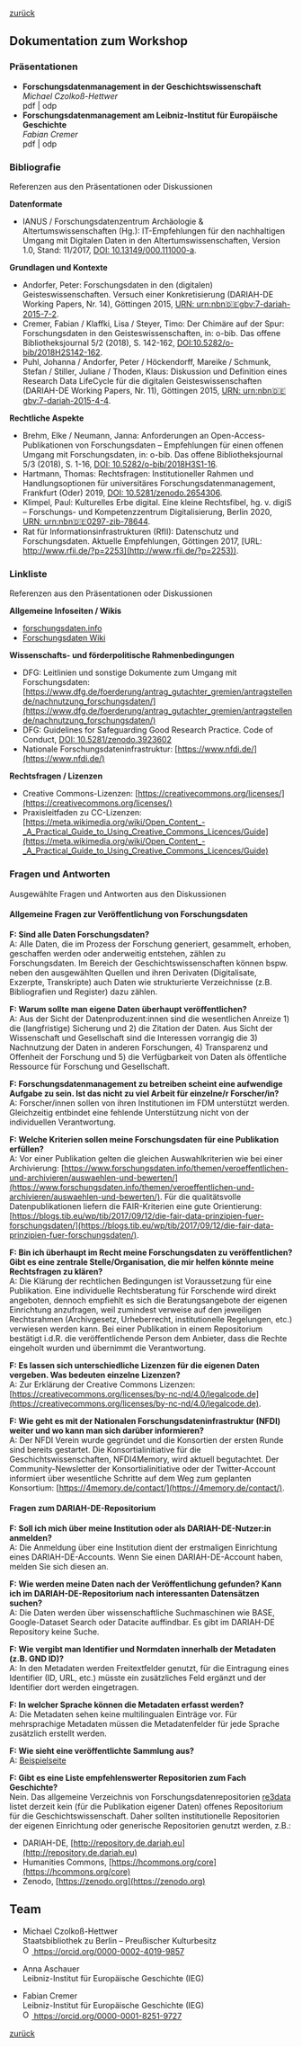 [zurück](./)

## Dokumentation zum Workshop

### Präsentationen
* **Forschungsdatenmanagement in der Geschichtswissenschaft** \
*Michael Czolkoß-Hettwer* \
pdf | odp
* **Forschungsdatenmanagement am Leibniz-Institut für Europäische Geschichte** \
*Fabian Cremer* \
pdf | odp

### Bibliografie
Referenzen aus den Präsentationen oder Diskussionen

**Datenformate**
- IANUS / Forschungsdatenzentrum Archäologie & Altertumswissenschaften (Hg.): IT-Empfehlungen für den nachhaltigen Umgang mit Digitalen Daten in den Altertumswissenschaften, Version 1.0, Stand: 11/2017, [DOI: 10.13149/000.111000-a](https://doi.org/10.13149/000.111000-a).

**Grundlagen und Kontexte**
- Andorfer, Peter: Forschungsdaten in den (digitalen) Geisteswissenschaften. Versuch einer Konkretisierung (DARIAH-DE Working Papers, Nr. 14), Göttingen 2015,  [URN: urn:nbn:de:gbv:7-dariah-2015-7-2](http://nbn-resolving.de/urn:nbn:de:gbv:7-dariah-2015-7-2).
- Cremer, Fabian / Klaffki, Lisa / Steyer, Timo: Der Chimäre auf der Spur: Forschungsdaten in den Geisteswissenschaften, in: o-bib. Das offene Bibliotheksjournal 5/2 (2018), S. 142-162, [DOI:10.5282/o-bib/2018H2S142-162](https://doi.org/10.5282/o-bib/2018H2S142-162).
- Puhl, Johanna  / Andorfer, Peter / Höckendorff, Mareike / Schmunk, Stefan / Stiller, Juliane / Thoden, Klaus:  Diskussion und Definition eines Research Data LifeCycle für die digitalen Geisteswissenschaften (DARIAH-DE Working Papers, Nr. 11), Göttingen 2015, [URN: urn:nbn:de:gbv:7-dariah-2015-4-4](http://nbn-resolving.de/urn:nbn:de:gbv:7-dariah-2015-4-4).

**Rechtliche Aspekte**
- Brehm, Elke / Neumann, Janna: Anforderungen an Open-Access-Publikationen von Forschungsdaten – Empfehlungen für einen offenen Umgang mit Forschungsdaten, in: o-bib. Das offene Bibliotheksjournal 5/3 (2018), S. 1-16, [DOI: 10.5282/o-bib/2018H3S1-16](https://doi.org/10.5282/o-bib/2018H3S1-16).
- Hartmann, Thomas: Rechtsfragen: Institutioneller Rahmen und Handlungsoptionen für universitäres Forschungsdatenmanagement, Frankfurt (Oder) 2019, [DOI: 10.5281/zenodo.2654306](https://doi.org/10.5281/zenodo.2654306).
- Klimpel, Paul: Kulturelles Erbe digital. Eine kleine Rechtsfibel, hg. v. digiS – Forschungs- und Kompetenzzentrum Digitalisierung, Berlin 2020, [URN: urn:nbn:de:0297-zib-78644](http://nbn-resolving.de/urn:nbn:de:0297-zib-78644).
- Rat für Informationsinfrastrukturen (RfII): Datenschutz und Forschungsdaten. Aktuelle Empfehlungen, Göttingen 2017, [URL: http://www.rfii.de/?p=2253](http://www.rfii.de/?p=2253)).

### Linkliste
Referenzen aus den Präsentationen oder Diskussionen

**Allgemeine Infoseiten / Wikis**
- [forschungsdaten.info](https://www.forschungsdaten.info/)
- [Forschungsdaten Wiki](https://www.forschungsdaten.org/index.php/Hauptseite)

**Wissenschafts- und förderpolitische Rahmenbedingungen**
- DFG: Leitlinien und sonstige Dokumente zum Umgang mit Forschungsdaten: [https://www.dfg.de/foerderung/antrag_gutachter_gremien/antragstellende/nachnutzung_forschungsdaten/](https://www.dfg.de/foerderung/antrag_gutachter_gremien/antragstellende/nachnutzung_forschungsdaten/)
- DFG: Guidelines for Safeguarding Good Research Practice. Code of Conduct, [DOI: 10.5281/zenodo.3923602](http://doi.org/10.5281/zenodo.3923602)
- Nationale Forschungsdateninfrastruktur: [https://www.nfdi.de/](https://www.nfdi.de/)

**Rechtsfragen / Lizenzen**
- Creative Commons-Lizenzen: [https://creativecommons.org/licenses/](https://creativecommons.org/licenses/)
- Praxisleitfaden zu CC-Lizenzen: [https://meta.wikimedia.org/wiki/Open_Content_-_A_Practical_Guide_to_Using_Creative_Commons_Licences/Guide](https://meta.wikimedia.org/wiki/Open_Content_-_A_Practical_Guide_to_Using_Creative_Commons_Licences/Guide)

### Fragen und Antworten
Ausgewählte Fragen und Antworten aus den Diskussionen

#### Allgemeine Fragen zur Veröffentlichung von Forschungsdaten

**F: Sind alle Daten Forschungsdaten?** \
A: Alle Daten, die im Prozess der Forschung generiert, gesammelt, erhoben, geschaffen werden oder anderweitig entstehen, zählen zu Forschungsdaten. Im Bereich der Geschichtswissenschaften können bspw. neben den ausgewählten Quellen und ihren Derivaten (Digitalisate, Exzerpte, Transkripte) auch Daten wie strukturierte Verzeichnisse (z.B. Bibliografien und Register) dazu zählen.

**F: Warum sollte man eigene Daten überhaupt veröffentlichen?** \
A: Aus der Sicht der Datenproduzent:innen sind die wesentlichen Anreize 1) die (langfristige) Sicherung und 2) die Zitation der Daten. Aus Sicht der Wissenschaft und Gesellschaft sind die Interessen vorrangig die 3) Nachnutzung der Daten in anderen Forschungen, 4) Transparenz und Offenheit der Forschung und 5) die Verfügbarkeit von Daten als öffentliche Ressource für Forschung und Gesellschaft.

**F: Forschungsdatenmanagement zu betreiben scheint eine aufwendige Aufgabe zu sein. Ist das nicht zu viel Arbeit für einzelne/r Forscher/in?** \
A: Forscher/innen sollen von ihren Institutionen im FDM unterstützt werden. Gleichzeitig entbindet eine fehlende Unterstützung nicht von der individuellen Verantwortung.

**F: Welche Kriterien sollen meine Forschungsdaten für eine Publikation erfüllen?** \
A: Vor einer Publikation gelten die gleichen Auswahlkriterien wie bei einer Archivierung: [https://www.forschungsdaten.info/themen/veroeffentlichen-und-archivieren/auswaehlen-und-bewerten/](https://www.forschungsdaten.info/themen/veroeffentlichen-und-archivieren/auswaehlen-und-bewerten/).  Für die qualitätsvolle Datenpublikationen liefern die FAIR-Kriterien eine gute Orientierung: [https://blogs.tib.eu/wp/tib/2017/09/12/die-fair-data-prinzipien-fuer-forschungsdaten/](https://blogs.tib.eu/wp/tib/2017/09/12/die-fair-data-prinzipien-fuer-forschungsdaten/).

**F: Bin ich überhaupt im Recht meine Forschungsdaten zu veröffentlichen? Gibt es eine zentrale Stelle/Organisation, die mir helfen könnte meine Rechtsfragen zu klären?** \
A: Die Klärung der rechtlichen Bedingungen ist Voraussetzung für eine Publikation. Eine individuelle Rechtsberatung für Forschende wird direkt angeboten, dennoch empfiehlt es sich die Beratungsangebote der eigenen Einrichtung anzufragen, weil zumindest verweise auf den jeweiligen Rechtsrahmen (Archivgesetz, Urheberrecht, institutionelle Regelungen, etc.) verwiesen werden kann. Bei einer Publikation in einem Repositorium bestätigt i.d.R. die veröffentlichende Person dem Anbieter, dass die Rechte eingeholt wurden und übernimmt die Verantwortung.

**F: Es lassen sich unterschiedliche Lizenzen für die eigenen Daten vergeben. Was bedeuten einzelne Lizenzen?** \
A: Zur Erklärung der Creative Commons Lizenzen: [https://creativecommons.org/licenses/by-nc-nd/4.0/legalcode.de](https://creativecommons.org/licenses/by-nc-nd/4.0/legalcode.de).

**F: Wie geht es mit der Nationalen Forschungsdateninfrastruktur (NFDI) weiter und wo kann man sich darüber informieren?** \
A: Der NFDI Verein wurde gegründet und die Konsortien der ersten Runde sind bereits gestartet. Die Konsortialinitiative für die Geschichtswissenschaften, NFDI4Memory, wird aktuell begutachtet. Der Community-Newsletter der Konsortialinitiative oder der Twitter-Account informiert über wesentliche Schritte auf dem Weg zum geplanten Konsortium: [https://4memory.de/contact/](https://4memory.de/contact/).

#### Fragen zum DARIAH-DE-Repositorium
**F: Soll ich mich über meine Institution oder als DARIAH-DE-Nutzer:in anmelden?** \
A: Die Anmeldung über eine Institution dient der erstmaligen Einrichtung eines DARIAH-DE-Accounts. Wenn Sie einen DARIAH-DE-Account haben, melden Sie sich diesen an.

**F: Wie werden meine Daten nach der Veröffentlichung gefunden? Kann ich im DARIAH-DE-Repositorium nach interessanten Datensätzen suchen?** \
A: Die Daten werden über wissenschaftliche Suchmaschinen wie BASE, Google-Dataset Search oder Datacite auffindbar. Es gibt im DARIAH-DE Repository keine Suche.

**F: Wie vergibt man Identifier und Normdaten innerhalb der Metadaten (z.B. GND ID)?** \
A: In den Metadaten werden Freitextfelder genutzt, für die Eintragung eines Identifier (ID, URL, etc.)  müsste ein zusätzliches Feld ergänzt und der Identifier dort werden eingetragen.

**F: In welcher Sprache können die Metadaten erfasst werden?** \
A: Die Metadaten sehen keine multilingualen Einträge vor. Für mehrsprachige Metadaten müssen die Metadatenfelder für jede Sprache zusätzlich erstellt werden. 

**F: Wie sieht eine veröffentlichte Sammlung aus?** \
A: [Beispielseite](https://repository.de.dariah.eu/1.0/dhcrud/21.11113/0000-000B-D462-7)

**F: Gibt es eine Liste empfehlenswerter Repositorien zum Fach Geschichte?** \
Nein. Das allgemeine Verzeichnis von Forschungsdatenrepositorien [re3data](https://www.re3data.org/) listet derzeit kein (für die Publikation eigener Daten) offenes Repositorium für die Geschichtswissenschaft. Daher sollten institutionelle Repositorien der eigenen Einrichtung oder generische Repositorien genutzt werden, z.B.:
- DARIAH-DE, [http://repository.de.dariah.eu](http://repository.de.dariah.eu)
- Humanities Commons, [https://hcommons.org/core](https://hcommons.org/core)
- Zenodo, [https://zenodo.org](https://zenodo.org)

## Team
- Michael Czolkoß-Hettwer \
Staatsbibliothek zu Berlin – Preußischer Kulturbesitz \
<a href="https://orcid.org/0000-0002-4019-9857"><img alt="ORCID logo" src="https://orcid.org/sites/default/files/images/orcid_16x16.png" style="height:16px; width:16px"> https://orcid.org/0000-0002-4019-9857</a>

- Anna Aschauer \
Leibniz-Institut für Europäische Geschichte (IEG)

- Fabian Cremer \
Leibniz-Institut für Europäische Geschichte (IEG) \
<a href="https://orcid.org/0000-0001-8251-9727"><img alt="ORCID logo" src="https://orcid.org/sites/default/files/images/orcid_16x16.png" style="height:16px; width:16px"> https://orcid.org/0000-0001-8251-9727</a>

[zurück](./)
